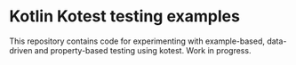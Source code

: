 # Kotlin Kotest testing examples
This repository contains code for experimenting with example-based, data-driven and property-based testing using kotest. Work in progress.
